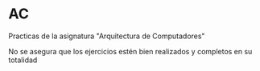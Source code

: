 # AC
Practicas de la asignatura "Arquitectura de Computadores"

No se asegura que los ejercicios estén bien realizados y completos en su totalidad
